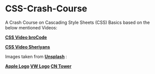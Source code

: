 # CSS-Crash-Course

A Crash Course on Cascading Style Sheets (CSS) Basics based on the below mentioned Videos:

<b> [CSS Video broCode](https://www.youtube.com/watch?v=wRNinF7YQqQ) </b>

<b> [CSS Video Sheriyans](https://www.youtube.com/watch?v=K1naz9wBwKU) </b>

Images taken from <b> [Unsplash](https://unsplash.com/) </b> :

<b> [Apple Logo](https://unsplash.com/photos/apple-logo-x60YFtdOsGU) </b>
<b> [VW Logo](https://unsplash.com/photos/silver-mercedes-benz-emblem-on-blue-surface-5MlBMYDsGBY) </b>
<b> [CN Tower](https://unsplash.com/photos/high-rise-buildings-during-night-time-M62J7DBZ-hY) </b>
